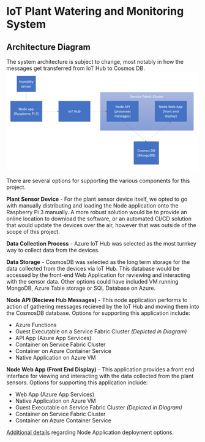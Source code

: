 # IoT Plant Watering and Monitoring System

## Architecture Diagram

The system architecture is subject to change, most notably in how the messages get transferred from IoT Hub to Cosmos DB.
![System Architecture](./images/Architecture1.PNG)

There are several options for supporting the various components for this project.

**Plant Sensor Device** - For the plant sensor device itself, we opted to go with manually distributing and loading the Node application onto the Raspberry Pi 3 manually. A more robust solution would be to provide an online location to download the software, or an automated CI/CD solution that would update the devices over the air, however that was outside of the scope of this project.

**Data Collection Process** - Azure IoT Hub was selected as the most turnkey way to collect data from the devices.  

**Data Storage** - CosmosDB was selected as the long term storage for the data collected from the devices via IoT Hub. This database would be accessed by the front-end Web Application for reviewing and interacting with the sensor data. Other options could have included VM running MongoDB, Azure Table storage or SQL Database on Azure. 

**Node API (Recieve Hub Messages)** - This node application performs to action of gathering messages recieved by the IoT Hub and moving them into the CosmosDB database. Options for supporting this application include:

 - Azure Functions
 - Guest Executable on a Service Fabric Cluster *(Depicted in Diagram)*
 - API App (Azure App Services)
 - Container on Service Fabric Cluster
 - Container on Azure Container Service
 - Native Application on Azure VM

**Node Web App (Front End Display)** - This application provides a front end interface for viewing and interacting with the data collected from the plant sensors. Options for supporting this application include:

  - Web App (Azure App Services)
  - Native Application on Azure VM
  - Guest Executable on Service Fabric Cluster *(Depicted in Diagram)*
  - Container on Service Fabric Cluster
  - Container on Azure Container Service

[Additional details](/InfrastructureOptions.md) regarding Node Application deployment options.
